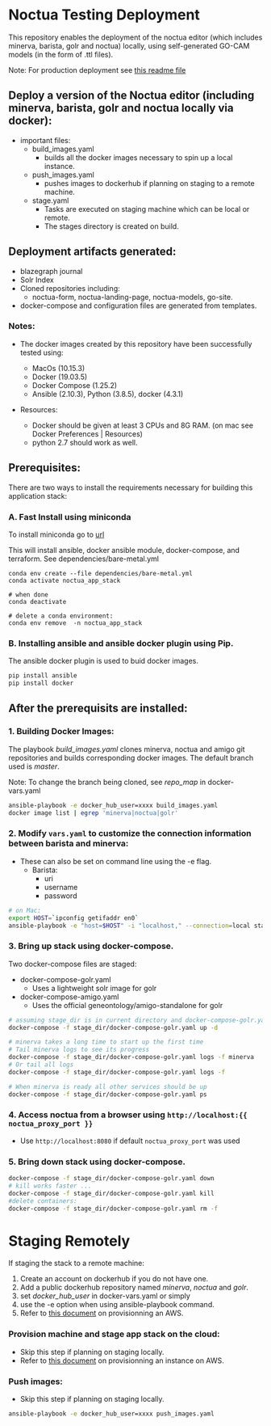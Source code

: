 # Noctua Testing Deployment

This repository enables the deployment of the noctua editor (which includes 
minerva, barista, golr and noctua) locally, using self-generated GO-CAM models (in the form of .ttl files).  

Note: For production deployment see [this readme file](./production/README.md)

## Deploy a version of the Noctua editor (including minerva, barista, golr and noctua locally via docker):
  - important files:
    - build_images.yaml
      - builds all the docker images necessary to spin up a local instance.
    - push_images.yaml
      - pushes images to dockerhub if planning on staging to a remote machine.
    - stage.yaml
      - Tasks are executed on staging machine which can be local or remote.
      - The stages directory is created on build. 
  
## Deployment artifacts generated:
  - blazegraph journal
  - Solr Index
  - Cloned repositories including:
    - noctua-form, noctua-landing-page, noctua-models, go-site.
  - docker-compose and configuration files are generated from templates.

### Notes:

- The docker images created by this repository have been successfully tested using:
    - MacOs (10.15.3)
    - Docker (19.03.5)
    - Docker Compose (1.25.2)
    - Ansible (2.10.3), Python (3.8.5), docker (4.3.1)
    
- Resources:
    - Docker should be given at least 3 CPUs and 8G RAM. (on mac see Docker Preferences | Resources)
    - python 2.7 should work as well.
  

## Prerequisites:

There are two ways to install the requirements necessary for building this application stack:

### A. Fast Install using miniconda

To install miniconda go to [url](https://docs.conda.io/en/latest/miniconda.html)

This will install ansible, docker ansible module, docker-compose, and terraform. 
See dependencies/bare-metal.yml

```
conda env create --file dependencies/bare-metal.yml
conda activate noctua_app_stack

# when done
conda deactivate

# delete a conda environment:
conda env remove  -n noctua_app_stack

```

### B. Installing ansible and ansible docker plugin using Pip.

The ansible docker plugin is used to buid docker images.

```sh
pip install ansible
pip install docker 
```

## After the prerequisits are installed:

### 1. Building Docker Images:
The playbook <i>build_images.yaml</i> clones minerva, noctua and amigo git repositories 
and builds corresponding docker images. The default branch used is <i>master</i>. 

Note: To change the branch being cloned, see <i>repo_map</i> in docker-vars.yaml

```sh
ansible-playbook -e docker_hub_user=xxxx build_images.yaml
docker image list | egrep 'minerva|noctua|golr'
```

### 2. Modify `vars.yaml` to customize the connection information between barista and minerva: 
- These can also be set on command line using the -e flag.
  - Barista:
    - uri
    - username
    - password
  
```sh
# on Mac:
export HOST=`ipconfig getifaddr en0`
ansible-playbook -e "host=$HOST" -i "localhost," --connection=local stage.yaml
```

### 3. Bring up stack using docker-compose.

Two docker-compose files are staged:
  - docker-compose-golr.yaml
    - Uses a lightweight solr image for golr
  - docker-compose-amigo.yaml
    - Uses the official geneontology/amigo-standalone for golr

```sh
# assuming stage_dir is in current directory and docker-compose-golr.yaml is used:
docker-compose -f stage_dir/docker-compose-golr.yaml up -d

# minerva takes a long time to start up the first time
# Tail minerva logs to see its progress
docker-compose -f stage_dir/docker-compose-golr.yaml logs -f minerva
# Or tail all logs
docker-compose -f stage_dir/docker-compose-golr.yaml logs -f

# When minerva is ready all other services should be up
docker-compose -f stage_dir/docker-compose-golr.yaml ps
```

### 4. Access noctua from a browser using `http://localhost:{{ noctua_proxy_port }}`

- Use `http://localhost:8080` if default `noctua_proxy_port` was used

### 5. Bring down stack using docker-compose. 

```sh
docker-compose -f stage_dir/docker-compose-golr.yaml down
# kill works faster ...
docker-compose -f stage_dir/docker-compose-golr.yaml kill
#delete containers:
docker-compose -f stage_dir/docker-compose-golr.yaml rm -f
```


# Staging Remotely

If staging the stack to a remote machine:

1. Create an account on dockerhub if you do not have one.
2. Add a public dockerhub repository named <i>minerva</i>, <i>noctua</i> and <i>golr</i>. 
3. set <i>docker_hub_user</i> in docker-vars.yaml or simply 
4. use the -e option when using ansible-playbook command.
5. Refer to [this document](./docs/AWS_README.md) on provisionning an AWS.

### Provision machine and stage app stack on the cloud:

- Skip this step if planning on staging locally. 
- Refer to [this document](./docs/AWS_README.md) on provisionning an instance on AWS.

### Push images:

- Skip this step if planning on staging locally.
```sh
ansible-playbook -e docker_hub_user=xxxx push_images.yaml
```

